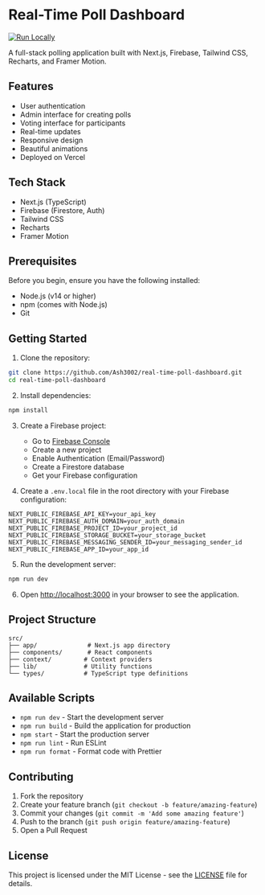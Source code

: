 # Real-Time Poll Dashboard

[![Run Locally](https://img.shields.io/badge/Run-Locally-blue?style=for-the-badge&logo=github)](https://github.com/Ash3002/real-time-poll-dashboard#getting-started)

A full-stack polling application built with Next.js, Firebase, Tailwind CSS, Recharts, and Framer Motion.

## Features

- User authentication
- Admin interface for creating polls
- Voting interface for participants
- Real-time updates
- Responsive design
- Beautiful animations
- Deployed on Vercel

## Tech Stack

- Next.js (TypeScript)
- Firebase (Firestore, Auth)
- Tailwind CSS
- Recharts
- Framer Motion

## Prerequisites

Before you begin, ensure you have the following installed:
- Node.js (v14 or higher)
- npm (comes with Node.js)
- Git

## Getting Started

1. Clone the repository:
```bash
git clone https://github.com/Ash3002/real-time-poll-dashboard.git
cd real-time-poll-dashboard
```

2. Install dependencies:
```bash
npm install
```

3. Create a Firebase project:
   - Go to [Firebase Console](https://console.firebase.google.com/)
   - Create a new project
   - Enable Authentication (Email/Password)
   - Create a Firestore database
   - Get your Firebase configuration

4. Create a `.env.local` file in the root directory with your Firebase configuration:
```env
NEXT_PUBLIC_FIREBASE_API_KEY=your_api_key
NEXT_PUBLIC_FIREBASE_AUTH_DOMAIN=your_auth_domain
NEXT_PUBLIC_FIREBASE_PROJECT_ID=your_project_id
NEXT_PUBLIC_FIREBASE_STORAGE_BUCKET=your_storage_bucket
NEXT_PUBLIC_FIREBASE_MESSAGING_SENDER_ID=your_messaging_sender_id
NEXT_PUBLIC_FIREBASE_APP_ID=your_app_id
```

5. Run the development server:
```bash
npm run dev
```

6. Open [http://localhost:3000](http://localhost:3000) in your browser to see the application.

## Project Structure

```
src/
├── app/              # Next.js app directory
├── components/       # React components
├── context/         # Context providers
├── lib/             # Utility functions
└── types/           # TypeScript type definitions
```

## Available Scripts

- `npm run dev` - Start the development server
- `npm run build` - Build the application for production
- `npm start` - Start the production server
- `npm run lint` - Run ESLint
- `npm run format` - Format code with Prettier

## Contributing

1. Fork the repository
2. Create your feature branch (`git checkout -b feature/amazing-feature`)
3. Commit your changes (`git commit -m 'Add some amazing feature'`)
4. Push to the branch (`git push origin feature/amazing-feature`)
5. Open a Pull Request

## License

This project is licensed under the MIT License - see the [LICENSE](LICENSE) file for details. 